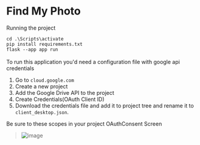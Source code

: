 # Find My Photo

Running the project 

`cd .\Scripts\activate` \
`pip install requirements.txt` \
`flask --app app run` \
\
To run this application you'd need a configuration file with google api credentials

1. Go to `cloud.google.com`
2. Create a new project
3. Add the Google Drive API to the project
4. Create Credentials(OAuth Client ID)
5. Download the credentials file and add it to project tree and rename it to `client_desktop.json`.

Be sure to these scopes in your project OAuthConsent Screen
>![image](https://github.com/shadowasphodel2919/find-photo/assets/60614154/fe6670c4-0479-411e-ab4a-a5794e107111) 



